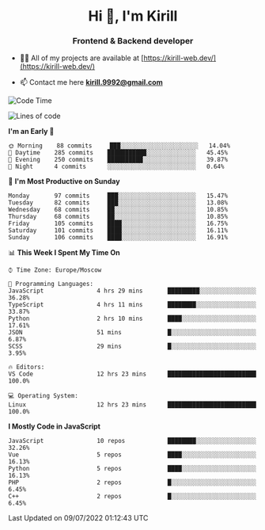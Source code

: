 <h1 align="center">Hi 👋, I'm Kirill</h1>
<h3 align="center">Frontend & Backend developer</h3>

- 👨‍💻 All of my projects are available at [https://kirill-web.dev/](https://kirill-web.dev/)

- 📫 Contact me here **kirill.9992@gmail.com**











<!--START_SECTION:waka-->
![Code Time](http://img.shields.io/badge/Code%20Time-0%20secs-blue)

![Lines of code](https://img.shields.io/badge/From%20Hello%20World%20I%27ve%20Written-477%20Thousand%20lines%20of%20code-blue)

**I'm an Early 🐤** 

```text
🌞 Morning    88 commits     ███░░░░░░░░░░░░░░░░░░░░░░   14.04% 
🌆 Daytime    285 commits    ███████████░░░░░░░░░░░░░░   45.45% 
🌃 Evening    250 commits    ██████████░░░░░░░░░░░░░░░   39.87% 
🌙 Night      4 commits      ░░░░░░░░░░░░░░░░░░░░░░░░░   0.64%

```
📅 **I'm Most Productive on Sunday** 

```text
Monday       97 commits     ███░░░░░░░░░░░░░░░░░░░░░░   15.47% 
Tuesday      82 commits     ███░░░░░░░░░░░░░░░░░░░░░░   13.08% 
Wednesday    68 commits     ██░░░░░░░░░░░░░░░░░░░░░░░   10.85% 
Thursday     68 commits     ██░░░░░░░░░░░░░░░░░░░░░░░   10.85% 
Friday       105 commits    ████░░░░░░░░░░░░░░░░░░░░░   16.75% 
Saturday     101 commits    ████░░░░░░░░░░░░░░░░░░░░░   16.11% 
Sunday       106 commits    ████░░░░░░░░░░░░░░░░░░░░░   16.91%

```


📊 **This Week I Spent My Time On** 

```text
⌚︎ Time Zone: Europe/Moscow

💬 Programming Languages: 
JavaScript               4 hrs 29 mins       █████████░░░░░░░░░░░░░░░░   36.28% 
TypeScript               4 hrs 11 mins       ████████░░░░░░░░░░░░░░░░░   33.87% 
Python                   2 hrs 10 mins       ████░░░░░░░░░░░░░░░░░░░░░   17.61% 
JSON                     51 mins             █░░░░░░░░░░░░░░░░░░░░░░░░   6.87% 
SCSS                     29 mins             █░░░░░░░░░░░░░░░░░░░░░░░░   3.95%

🔥 Editors: 
VS Code                  12 hrs 23 mins      █████████████████████████   100.0%

💻 Operating System: 
Linux                    12 hrs 23 mins      █████████████████████████   100.0%

```

**I Mostly Code in JavaScript** 

```text
JavaScript               10 repos            ████████░░░░░░░░░░░░░░░░░   32.26% 
Vue                      5 repos             ████░░░░░░░░░░░░░░░░░░░░░   16.13% 
Python                   5 repos             ████░░░░░░░░░░░░░░░░░░░░░   16.13% 
PHP                      2 repos             █░░░░░░░░░░░░░░░░░░░░░░░░   6.45% 
C++                      2 repos             █░░░░░░░░░░░░░░░░░░░░░░░░   6.45%

```



 Last Updated on 09/07/2022 01:12:43 UTC
<!--END_SECTION:waka-->
